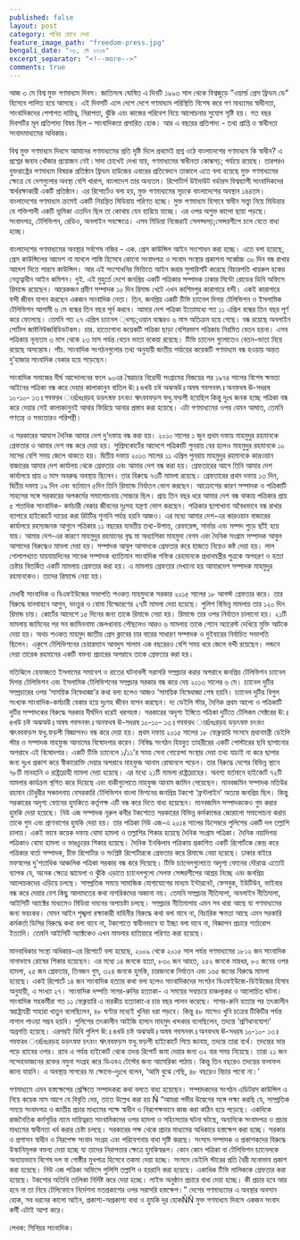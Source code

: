 ```yaml
---
published: false
layout: post
category: পাখির চোখে দেখা
feature_image_path: "freedom-press.jpg"
bengali_date: "০৩, মে ২০১৬"
excerpt_separator: "<!--more-->"
comments: true
---
```


আজ ৩ মে বিশ্ব মুক্ত গণমাধ্যম দিবস। জাতিসংঘ ঘোষিত এ দিনটি ১৯৯৩ সাল থেকে বিশ্বজুড়ে ”ওয়ার্ল্ড প্রেস ফ্রিডম ডে” হিসেবে পালিত হয়ে আসছে। এই দিবসটি এলে দেশে দেশে গণমাধ্যম পরিস্থিতি বিশেষ করে গণ মাধ্যমের স্বাধীনতা, সাংবাদিকদের পেশাগত দায়িত্ব, নিরাপত্তা, ঝুঁকি এবং কাজের পরিবেশ নিয়ে আলোচনার সুযোগ সৃষ্টি হয়। গত বছর দিবসটির মূল প্রতিপাদ্য বিষয় ছিল - সাংবাদিকতা প্রসারিত হোক। আর এ বছরের প্রতিপাদ্য - তথ্য প্রাপ্তি ও স্বাধীনতা সংবাদমাধ্যমের অধিকার।<!--more-->

বিশ্ব মুক্ত গণমাধ্যম দিবসে আমাদের গণমাধ্যমের প্রতি দৃষ্টি দিলে প্রথমেই প্রশ্ন ওঠে বাংলাদেশের গণমাধ্যম কি স্বাধীন? এ প্রশ্নের জবাব খোঁজার প্রয়োজন নেই।সাদা চোখেই দেখা যায়, গণমাধ্যমের স্বাধীনতা কোন্ধসঢ়; পর্যায়ে রয়েছে। তারপরও যুক্তরাষ্ট্রের গণমাধ্যম বিষয়ক প্রতিষ্ঠান ফ্রিডম হাউজের এবারের প্রতিবেদনে তাকালে এতে বলা হয়েছে মুক্ত গণমাধ্যমের ক্ষেত্রে যে দেশগুলোর অবস্থা বেশি খারাপ, বাংলাদেশ তার অন্যতম। রিপোর্টার্স উইদাউট বর্ডারস বিশ্বব্যাপী সাংবাদিকদের স্বার্থরক্ষাকারী একটি প্রতিষ্ঠান। এর রিপোর্টেও বলা হয়, মুক্ত গণমাধ্যমের সূচকে বাংলাদেশের অবস্থান ১৪৪তম। বাংলাদেশের গণমাধ্যম ক্রমেই একটি নিয়ন্ত্রিত মিডিয়ায় পরিণত হচ্ছে। মুক্ত গণমাধ্যম হিসাবে স্বাধীন সত্ত্বা নিয়ে মিডিয়ার যে শক্তিশালী একটি ভূমিকা এতদিন ছিল তা কোথায় যেন হারিয়ে যাচ্ছে। এর ওপর অশুভ কালো ছায়া পড়ছে। সংবাদপত্র, টেলিভিশন, রেডিও, অনলাইন সবক্ষেত্রে। এসব মিডিয়া নিজেরাই সেলফ্ধসঢ়;সেন্সরশীপে চলে যেতে বাধ্য হচ্ছে।

বাংলাদেশের গণমাধ্যমের অবস্থার সর্বশেষ নজির - এক. প্রেস কাউন্সিল আইন সংশোধন করা হচ্ছে। এতে বলা হয়েছে, প্রেস কাউন্সিলের আদেশ না মানলে শাস্তি হিসেবে কোনো সংবাদপত্র ও সংবাদ সংস্থার প্রকাশনা সর্ব্বোচ্চ ৩০ দিন বন্ধ রাখার আদেশ দিতে পারবে কাউন্সিল। আর এই সংশোধনির ভিত্তিতে আইন করার সুপারিশটি করেছে বিচারপতি খায়রুল হকের নেতৃত্বাধীন আইন কমিশন। দুই. এই মুহুর্তে দেশে জনপ্রিয় একটি পত্রিকার সম্পাদক ঢাকার মিন্টো রোডের ডিবি অফিসে রিমান্ডে রয়েছেন। আরেকজন প্রবীণ সম্পাদক ১০ দিন রিমান্ড খেটে এখন কাশিমপুর কারাগারে বন্দী। একই কারাগারে বন্দী জীবন যাপন করছেন একজন সাংবাদিক নেতা। তিন. জনপ্রিয় একটি টিভি চ্যানেল দিগন্ত টেলিভিশন ও ইসলামিক টেলিভিশন আগামী ৬ মে বন্ধের তিন বছর পূর্ন করবে। আমার দেশ পত্রিকা ইতোমধ্যে গত ১১ এপ্রিল বন্ধের তিন বছর পূর্ণ করে ফেলেছে। তেমনি গত ২৭ এপ্রিল চ্যানেল ্ধসঢ়;ওয়ান বন্ধেরও ৬ মাস অতিক্রম হয়ে গেছে। বন্ধ রয়েছে অনলাইন পোর্টাল জাষ্টনিউজবিডিডটকম। চার. হাতেগোনা কয়েকটি পত্রিকা ছাড়া বেশিরভাগ পত্রিকায় নিয়মিত বেতন হয়না। এসব পত্রিকায় নূন্যতম ৩ মাস থেকে ২৩ মাস পর্যন্ত বেতন ভাতা বকেয়া রয়েছে। টিভি চ্যানেল গুলোতেও বেতন-ভাতা নিয়ে রয়েছে অসন্তোষ। পাঁচ. সাংবাদিক সংগঠনগুলোর তথ্য অনুযায়ী জাতীয় পর্যায়ের কয়েকটি গণমাধ্যম বন্ধ হওয়ায় অন্তত দু’হাজার সাংবাদিক বেকার হয়ে পড়েছেন।

সাংবাদিক সমাজের দীর্ঘ আন্দোলনের ফলে ৯০এর স্বৈরাচার বিরোধী সংগ্রামের বিজয়ের পর ১৯৭৪ সালের বিশেষ ক্ষমতা আইনের পত্রিকা বন্ধ করে দেয়ার কালাকানুন বাতিল ঊ:॥ঙখউ চঈ অঝঅউ॥অষষ গবসনবৎ॥অনফধষ ঊ-সধরষ ১০-১০- ১৩॥গবফরধ ংরঃঁধঃরড়হ ডড়ৎষফ চৎবংং ঋৎববফড়স ফধু.ফড়পী হয়েছিল কিন্তু দুঃখ জনক হচ্ছে পত্রিকা বন্ধ করে দেয়ার সেই কালাকানুনই আবার ফিরিয়ে আনার প্রস্তাব করা হয়েছে। এটা গণমাধ্যমের ওপর যেমন আঘাত, তেমনি গণতন্ত্র ও সভ্যতারও পরিপন্থী।

এ সরকারের আমলে দৈনিক আমার দেশ দু’দফায় বন্ধ করা হয়। ২০১০ সালের ১ জুন প্রথম দফায় মাহমুদুর রহমানকে গ্রেফতার ও আমার দেশ বন্ধ করে দেয়া হয়। সুপ্রিমকোর্টের আদেশে পত্রিকাটি পুনরায় বের হলেও মাহমুদুর রহমানকে ১০ মাসের বেশি সময় জেলে থাকতে হয়। দ্বিতীয় দফায় ২০১৩ সালের ১১ এপ্রিল পুনরায় মাহমুদুর রহমানকে কারওয়ান বাজারের আমার দেশ কার্যালয় থেকে গ্রেফতার এবং আমার দেশ বন্ধ করা হয়। গ্রেফতারের আগে তিনি আমার দেশ কার্যালয়ে প্রায় ৩ মাস অবরুদ্ধ অবস্থায় ছিলেন। তার বিরুদ্ধে ৭৩টি মামলা রয়েছে। গ্রেফতারের প্রথম দফায় ১৩ দিন, দ্বিতীয় দফায় ১৯ দিন এবং বর্তমানে ৫দিন তিনি রিমান্ডে নির্যাতন ভোগ করছেন। আক্রোশের কারণ সম্পাদক ও পত্রিকাটি সাহসের সঙ্গে সরকারের অপকর্মের সমালোচনায় সোচ্চার ছিল। প্রায় তিন বছর ধরে আমার দেশ বন্ধ থাকায় পত্রিকার প্রায় ৫ শতাধিক সাংবাদিক- কর্মচারী বেকার জীবনের দুঃসহ যন্ত্রণা ভোগ করছেন। পত্রিকার ছাপাখানা অবৈধভাবে বন্ধ রাখার ব্যাপারে হাইকোর্টে দায়ের করা রিটটির শুনানি পর্যন্ত হয়নি আজও। এর মধ্যে আমার দেশ-এর কারওয়ান বাজারের কার্যালয়ে রহস্যজনক আগুনে পত্রিকার ১১ বছরের যাবতীয় তথ্য-উপাত্ত, রেফারেন্স, সার্ভার এবং সম্পদ পুড়ে ছাঁই হয়ে যায়। আমার দেশ-এর কারণে মাহমুদুর রহমানের বৃদ্ধ মা অধ্যাপিকা মাহমুদা বেগম এবং দৈনিক সংগ্রাম সম্পাদক আবুল আসাদের বিরুদ্ধেও মামলা দেয়া হয়। সম্পাদক আবুল আসাদকে গ্রেফতার করে হাজতে নিয়েও কষ্ট দেয়া হয়। লাল গোলাপখ্যাত যায়যায়দিনের সাবেক সম্পাদক খ্যাতিমান সাংবাদিক শফিক রেহমানকে প্রধানমন্ত্রীর পুত্রকে অপহরণ ও হত্যা চেষ্টার বিতর্কিত একটি মামলায় গ্রেফতার করা হয়। এ মামলায় গ্রেফতার দেখানো হয় আমারদেশ সম্পাদক মাহমুদুর রহমানকেও। তাদের রিমান্ডে নেয়া হয়।

মেধাবী সাংবাদিক ও বিএফইউজের সভাপতি শওকত মাহমুদকে সরকার ২০১৫ সালের ১৮ আগস্ট গ্রেফতার করে। তার বিরুদ্ধে যানবাহনে আগুন, ভাংচুর ও বোমা বিস্ফোরণের ২৭টি মামলা দেয়া হয়েছে। পুলিশ বিভিন্ন মামলায় তার ১২০ দিন রিমান্ড চায়। কোর্টের আদেশে ১৫ দিনের জন্য তাকে রিমান্ডে নেয়া হয়। রিমান্ডে তার ওপর নির্যাতন চালানো হয়। ২১টি মামলায় জামিনের পর সব জামিননামা জেলখানায় পৌছলেও আরও ৬ মামলায় তাকে শ্যোন অ্যারেস্ট দেখিয়ে মুক্তি আটকে দেয়া হয়। অথচ শওকত মাহমুদ জাতীয় প্রেস ক্লাবের চার বারের সাধারণ সম্পাদক ও দুইবারের নির্বাচিত সভাপতি ছিলেন। একুশে টেলিভিশনের চেয়ারম্যান আবদুস সালাম এক বছরেরও বেশি সময় ধরে জেলে বন্দী রয়েছেন। লন্ডনে দেয়া তারেক রহমানের একটি বক্তব্য প্রচারের অপরাধে তাকে গ্রেফতার করা হয়।

মতিঝিলে হেফাজতে ইসলামের সমাবেশ ও রাতের ঘটনাবলী সরাসরি সম্প্রচার করার অপরাধে জনপ্রিয় টেলিভিশন চ্যানেল দিগন্ত টেলিভিশন এবং ইসলামিক টেলিভিশনের সম্প্রচার সরকার বন্ধ করে দেয় ২০১৩ সালের ৬ মে। চ্যানেল দুটির সম্প্রচারের ওপর ‘সাময়িক নিষেধাজ্ঞা’র কথা বলা হলেও আজও ‘সাময়িক নিষেধাজ্ঞা শেষ হয়নি। চ্যানেল দুটির বিপুল সংখ্যক সাংবাদিক-কর্মচারী বেকার হয়ে দুঃসহ জীবন যাপন করছেন। দ্য ডেইলি স্টার, দৈনিক প্রথম আলো ও পত্রিকাটি দুটির সম্পাদকের বিরুদ্ধে সরকার দীর্ঘদিন ধরেই খরগহস্ত। সরকারের অদৃশ্য ইঙ্গিতে পত্রিকা দুটিতে টেলিকম সেক্টরের ঊ:॥ঙখউ চঈ অঝঅউ॥অষষ গবসনবৎ॥অনফধষ ঊ-সধরষ ১০-১০- ১৩॥গবফরধ ংরঃঁধঃরড়হ ডড়ৎষফ চৎবংং ঋৎববফড়স ফধু.ফড়পী বিজ্ঞাপনও বন্ধ করে দেয়া হয়। প্রথম দফায় ২০১৫ সালের ১৮ ফেব্রুয়ারি সংসদে প্রধানমন্ত্রী ডেইলি স্টার ও সম্পাদক মাহফুজ আনামের বিষোদগার করেন। নিষিদ্ধ সংগঠন হিযবুত তাহরীরের একটি পোস্টারের ছবি ছাপানোর অপরাধে এই বিষোদগার। একটি টিভি চ্যানেলে ১/১১’র সময় সেনা গোয়েন্দা সংস্থার দেয়া তথ্য যাচাই না করে ছাপার জন্য দুঃখ প্রকাশ করে স্বীকারোক্তি দেয়ার অপরাধে মাহফুজ আনাম রোষানলে পড়েন। তার বিরুদ্ধে দেশের বিভিন্ন স্থানে ৭৮টি মানহানি ও রাষ্ট্রদ্রোহী মামলা দেয়া হয়েছে। এর মধ্যে ২১টি মামলা রাষ্ট্রদ্রোহের। অবশ্য বর্তমানে হাইকোর্ট ৭২টি মামলার কার্যক্রম স্থগিত করে দিয়েছে এবং বাকীগুলোতে মাহফুজ আনাম জামিন পেয়েছেন। মানবজমিন সম্পাদক মতিউর রহমান চৌধুরীর সঞ্চালনায় বেসরকারি টেলিভিশন বাংলা ভিশনের জনপ্রিয় টকশো ‘ফ্রন্টলাইন’ অত্যন্ত জনপ্রিয় ছিল। কিন্তু সরকারের অদৃশ্য ফোনের হুমকিতে কর্তৃপক্ষ এটি বন্ধ করে দিতে বাধ্য হয়েছেন। মানবজমিন সম্পাদককেও গুম করার হুমকি দেয়া হয়েছে। নিউ এজ সম্পাদক নূরুল কবীর টকশোতে সরকারের বিভিন্ন কর্মকান্ডের জোরালো সমালোচনা করায় তাকে গুম এবং প্রাণনাশের হুমকি দেয়া হয়। তার পত্রিকা নিউ এজ-এ ২০১৪ সালের ডিসেম্বরে পুলিশের একটি দল তল্লাশি চালায়। একই ভাবে কয়েক দফায় বোমা হামলা ও তল্লাশির শিকার হয়েছে দৈনিক সংগ্রাম পত্রিকা। দৈনিক নয়াদিগন্ত পত্রিকাও বোমা হামলা ও ভাঙচুরের শিকার হয়েছে। দৈনিক ইনকিলাব পত্রিকায় প্রকাশিত একটি রিপোর্টকে কেন্দ্র করে পত্রিকার বার্তা সম্পাদক, চীফ রিপোর্টার ও সংশ্লিষ্ট রিপোর্টারকে গ্রেফতার করে রিমান্ডে নেয়া হয়েছে। ঢাকার বাইরে মফস্বলের দু’শতাধিক আঞ্চলিক পত্রিকা সরকার বন্ধ করে দিয়েছে। টিভি চ্যানেলগুলোতে অদৃশ্য ফোনের দৌরাত্ম এতোই ব্যাপক যে, অনেক ক্ষেত্রে ঝামেলা ও ঝুঁকি এড়াতে চ্যানেলগুলো সেলফ সেন্সরশীপের আশ্রয় নিচ্ছে এবং জনপ্রিয় আলোচকদের এড়িয়ে চলছে। সাম্প্রতিক সময়ে সামাজিক যোগাযোগের মাধ্যম ইন্টারনেট, ফেসবুক, ইউটিউব, ভাইবার বন্ধ করে দেয়ার বেশ কিছু আলামতের কথা নাগরিকদের অজানা নয়। তেমনি সম্প্রচার নীতিমালা, অনলাইন নীতিমালা, আইসিটি অ্যাক্টের মাধ্যমেও মিডিয়া দমনের অপচেষ্টা চলছে। সম্প্রচার নীতিমালায় এমন সব ধারা আছে যা গণমাধ্যমের জন্য ভয়ংকর। যেমন আইন শৃঙ্খলা রক্ষাকারী বাহিনীর বিরুদ্ধে কথা বলা যাবে না, বিচারিক ক্ষমতা আছে এমন সরকারি কর্মকর্তা ডিসির বিরুদ্ধে কথা বলা যাবে না, টকশোতে স্বাধীনভাবে যা ইচ্ছা বলা যাবে না, বিজ্ঞাপন প্রচারে শর্তারোপ ইত্যাদি। তেমনি আইসিটি অ্যাক্টকেও এখন মামলার হাতিয়ারে পরিণত করা হয়েছে।


মানবাধিকার সংস্থা অধিকার-এর রিপোর্টে বলা হয়েছে, ২০০৯ থেকে ২০১৫ সাল পর্যন্ত গণমাধ্যমের ১৮১২ জন সাংবাদিক নানাভাবে রোষের শিকার হয়েছেন। এর মধ্যে ১৪ জনকে হত্যা, ৮৩০ জন আহত, ২৫২ জনকে মারধর, ৮০ জনের ওপর হামলা, ২৫ জন গ্রেফতার, তিনজন গুম, ৩২৪ জনকে হুমকি, চারজনকে নির্যাতন এবং ১৬৫ জনের বিরুদ্ধে মামলা হয়েছে। একই রিপোর্টে ১৪ জন সাংবাদিক হত্যার কথা বলা হলেও সাংবাদিকদের সংগঠন বিএফইউজে-ডিইউজের হিসাব অনুযায়ী, এ সংখ্যা ২৭। সাংবাদিক দম্পতি সাগর-রুনির হত্যাকা- এ সময়ের সবচেয়ে চাঞ্চল্যকর ও আলোচিত ঘটনা। সাংবাদিক সহকর্মীরা গত ১১ ফেব্রুয়ারি এ নারকীয় হত্যাকা-ের চার বছর পালন করেছে। সাগর-রুনি হত্যার পর তৎকালীন স্বরাষ্ট্রমন্ত্রী সাহারা খাতুন বলেছিলেন, ৪৮ ঘণ্টার মধ্যেই খুনিরা ধরা পড়বে। কিন্তু ৪৮ মাসেও খুনি চক্রের টিকিটির পর্যন্ত নাগাল পাওয়া সম্ভব হয়নি। পুলিশের তৎকালীন আইজি হাসান মাহমুদ খন্দকার বলেছিলেন, তদন্তে ‘প্রণিধানযোগ্য’ অগ্রগতি হয়েছে। এরপরই ডিবি পুলিশ ঊ:॥ঙখউ চঈ অঝঅউ॥অষষ গবসনবৎ॥অনফধষ ঊ-সধরষ ১০-১০- ১৩॥গবফরধ ংরঃঁধঃরড়হ ডড়ৎষফ চৎবংং ঋৎববফড়স ফধু.ফড়পী হাইকোর্টে গিয়ে জানায়, তদন্তে তারা ব্যর্থ। তদন্তের ভার পড়ে র‌্যাবের ওপর। র‌্যাব এ পর্যন্ত হাইকোর্ট থেকে তদন্ত রিপোর্ট জমা দেয়ার জন্য ৩২ বার সময় নিয়েছে। তারা ২১ জন সন্দেহভাজনের রক্তের নমুনা সংগ্রহ করে ডিএনএ টেস্টের জন্য আমেরিকা পাঠায়। কিন্তু তিন বছরেও তদন্তের ফলাফল জানা যায়নি। এ অবস্থায় সাগরের মা ক্ষোভে-দুঃখে বলেন, ‘আমি বুঝে গেছি, ৪৮ বছরেও বিচার পাবো না।’

গণমাধ্যমে এমন হস্তক্ষেপের প্রেক্ষিতে সম্পাদকরা কথা বলতে বাধ্য হয়েছেন। সম্পাদকদের সংগঠন এডিটরস কাউন্সিল এ নিয়ে কয়েক মাস আগে যে বিবৃতি দেয়, তাতে উল্লেখ করা হয় Ñ “আমরা গভীর উদ্বেগের সঙ্গে লক্ষ্য করছি যে, সাম্প্রতিক সময়ে সংবাদপত্র ও জাতীয় প্রচার মাধ্যমের পক্ষে স্বাধীন ও নিরপেক্ষভাবে কাজ করা কঠিন হয়ে পড়েছে। একদিকে রাজনৈতিক কর্মসূচির নামে দায়িত্বরত সাংবাদিকদের ওপর হামলা ও সহিংসতার ঘটনা ঘটছে, অন্যদিকে সংবাদপত্র ও প্রচার মাধ্যমের স্বাধীনতা খর্ব করার চেষ্টা চলছে। সরকারের পক্ষ থেকে প্রচার মাধ্যমের অধিকারে হস্তক্ষেপ করা হচ্ছে। সরকার ও প্রশাসন স্বাধীন ও নিরপেক্ষ সংবাদ সংগ্রহ এবং পরিবেশনায় বাধা সৃষ্টি করছে। সংসদে সম্পাদক ও প্রকাশকদের বিরুদ্ধে উস্কানিমূলক বক্তব্য দেয়া হচ্ছে যা তাদের নিরাপত্তার ক্ষেত্রে হুমকিস্বরূপ। কোন কোন পত্রিকা বা টেলিভিশন চ্যানেলকে অন্যায়ভাবে বিশেষ দল বা গোষ্ঠীর মুখপাত্র হিসেবে তকমা দেয়া হচ্ছে। সংসদে ডেইলি স্টারের প্রতি বৈরী মনোভাব প্রকাশ করা হয়েছে। নিউ এজ পত্রিকা অফিসে পুলিশি তল্লাশি ও হয়রানি করা হয়েছে। একাধিক টিভি মালিককে গ্রেফতার করা হয়েছে। টকশোর অতিথি তালিকা নির্দিষ্ট করে দেয়া হচ্ছে। লাইভ অনুষ্ঠান প্রচারে বাধা দেয়া হচ্ছে। কী প্রচার হবে আর হবে না তা নিয়ে টেলিফোনে নির্দেশনা মতপ্রকাশের ওপর সরাসরি হস্তক্ষেপ।” দেশের গণমাধ্যমের এ অবস্থার অবসান হোক, সব ধরনের কালো আইন, প্রকাশ্য-অপ্রকাশ্য বাধা ও হুমকি দূর হোকÑÑ মুক্ত গণমাধ্যম দিবসে একজন সংবাদ কর্মী এটাই আশা করে।

লেখক: সিনিয়র সাংবাদিক।
